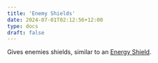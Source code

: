 ```yaml
---
title: 'Enemy Shields'
date: 2024-07-01T02:12:56+12:00
type: docs
draft: false
---
```


Gives enemies shields, similar to an [Energy Shield](https://noita.wiki.gg/wiki/Energy_Shield).
